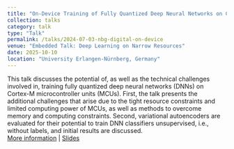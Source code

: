 ```yaml
---
title: "On-Device Training of Fully Quantized Deep Neural Networks on Cortex-M Microcontrollers"
collection: talks
category: talk
type: "Talk"
permalink: /talks/2024-07-03-nbg-digital-on-device
venue: "Embedded Talk: Deep Learning on Narrow Resources"
date: 2025-10-10
location: "University Erlangen-Nürnberg, Germany"
---
```


This talk discusses the potential of, as well as the technical challenges involved in, training fully quantized deep neural networks (DNNs) on Cortex-M microcontroller units (MCUs). First, the talk presents the additional challenges that arise due to the tight resource constraints and limited computing power of MCUs, as well as methods to overcome memory and computing constraints. Second, variational autoencoders are evaluated for their potential to train DNN classifiers unsupervised, i.e., without labels, and initial results are discussed.     
[More information](https://www.esi.fau.de/2025/08/18/19-embedded-talk-deep-learning-on-narrow-resources/) \| [Slides](../files/Talk_Deep_Learning_Narrow_Ressources.pdf)
